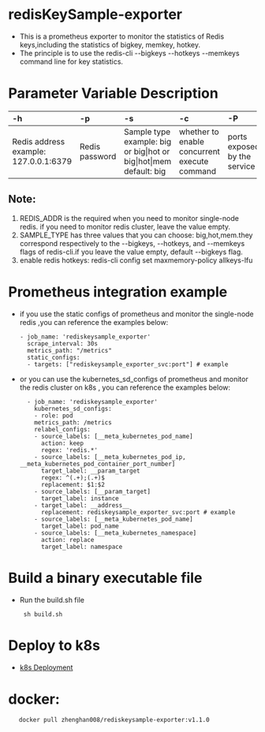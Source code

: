 # redisKeySample-exporter
  - This is a prometheus exporter to monitor the statistics of Redis keys,including the statistics of bigkey, memkey, hotkey.
  - The principle is to use the redis-cli --bigkeys --hotkeys --memkeys command line for key statistics.
# Parameter Variable Description
| -h | -p | -s                                                                  | -c  | -P|
|:---- | :----|:--------------------------------------------------------------------|:----|:----|
| Redis address example: 127.0.0.1:6379  | Redis password   | Sample type example: big or big\|hot or big\|hot\|mem  default: big |whether to enable concurrent execute command|ports exposed by the service|
## Note:
1. REDIS_ADDR is the required when you need to monitor single-node redis. if you need to monitor redis cluster, leave the value empty.
2. SAMPLE_TYPE has three values that you can choose: big,hot,mem.they correspond respectively to the --bigkeys, --hotkeys, and --memkeys flags of redis-cli.if you leave the value empty, default --bigkeys flag.
3. enable redis hotkeys: redis-cli config set maxmemory-policy allkeys-lfu
# Prometheus integration example
- if you use the static configs of prometheus and monitor the single-node redis ,you can reference the examples below:

      - job_name: 'rediskeysample_exporter'
        scrape_interval: 30s
        metrics_path: "/metrics"
        static_configs:
        - targets: ["rediskeysample_exporter_svc:port"] # example

- or you can use the kubernetes_sd_configs of prometheus and monitor the redis cluster on k8s , you can reference the examples below:

        - job_name: 'rediskeysample_exporter'
          kubernetes_sd_configs:
          - role: pod
          metrics_path: /metrics
          relabel_configs:
          - source_labels: [__meta_kubernetes_pod_name]
            action: keep
            regex: 'redis.*'
          - source_labels: [__meta_kubernetes_pod_ip, __meta_kubernetes_pod_container_port_number]
            target_label: __param_target
            regex: ^(.+);(.+)$
            replacement: $1:$2
          - source_labels: [__param_target]
            target_label: instance
          - target_label: __address__
            replacement: rediskeysample_exporter_svc:port # example
          - source_labels: [__meta_kubernetes_pod_name]
            target_label: pod_name
          - source_labels: [__meta_kubernetes_namespace]
            action: replace
            target_label: namespace


# Build a binary executable file
-  Run the build.sh file

        sh build.sh

# Deploy to k8s
- [k8s Deployment](redisKeySample-exporter.yaml)

# docker:
       docker pull zhenghan008/rediskeysample-exporter:v1.1.0